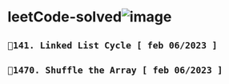 # leetCode-solved![image](https://user-images.githubusercontent.com/118621709/216879167-a350210a-bc7b-4ef7-bb76-ab9d82bf3e7c.png)

## ``` 📌141. Linked List Cycle [ feb 06/2023 ] ```

## ``` 📌1470. Shuffle the Array [ feb 06/2023 ] ```
